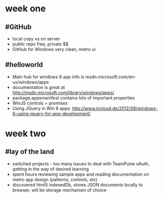 week one
========

#GitHub
------
* local copy vs on server
* public repo free, private $$
* GitHub for Windows very clean, metro ui

#helloworld
---------------
* Main hub for windows 8 app info is msdn.microsoft.com/en-us/windows/apps
* documentation is great at http://msdn.microsoft.com/library/windows/apps/
* package.appxmanifest contains lots of important properties
* WinJS controls + promises
* Using JQuery in Win 8 apps: http://www.incloud.de/2012/08/windows-8-using-jquery-for-app-development/

week two
========

#lay of the land
----------------
* switched projects - too many issues to deal with TeamPulse oAuth, getting in the way of desired learning
* spent hours reviewing sample apps and reading documentation on metro app design (patterns, controls, etc)
* discovered html5 indexedDb, stores JSON documents locally to browser, will be storage mechanism of choice